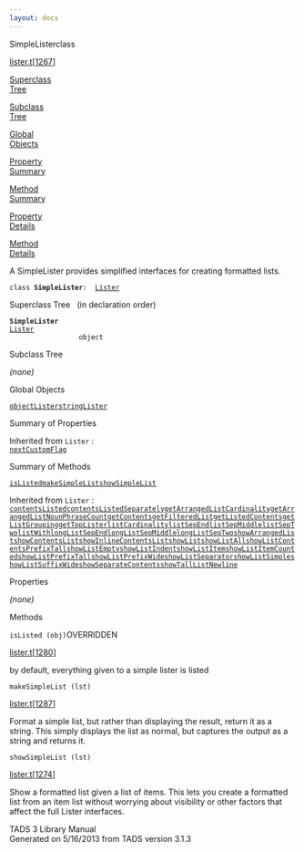 ```yaml
---
layout: docs
---
```

<span class="title">SimpleLister</span><span class="type">class</span>

[lister.t](../file/lister.t.html)\[[1267](../source/lister.t.html#1267)\]

[Superclass  
Tree](#_SuperClassTree_)

[Subclass  
Tree](#_SubClassTree_)

[Global  
Objects](#_ObjectSummary_)

[Property  
Summary](#_PropSummary_)

[Method  
Summary](#_MethodSummary_)

[Property  
Details](#_Properties_)

[Method  
Details](#_Methods_)

<div class="fdesc">

A SimpleLister provides simplified interfaces for creating formatted
lists.

`class `**`SimpleLister`**` :   `[`Lister`](../object/Lister.html)

</div>

<span id="_SuperClassTree_"></span>

<div class="mjhd">

<span class="hdln">Superclass Tree</span>   (in declaration order)

</div>

**`SimpleLister`**  
[`Lister`](../object/Lister.html)  
`                 object`  
<span id="_SubClassTree_"></span>

<div class="mjhd">

<span class="hdln">Subclass Tree</span>  

</div>

*(none)* <span id="_ObjectSummary_"></span>

<div class="mjhd">

<span class="hdln">Global Objects</span>  

</div>

[`objectLister`](../object/objectLister.html)[`stringLister`](../object/stringLister.html)
<span id="_PropSummary_"></span>

<div class="mjhd">

<span class="hdln">Summary of Properties</span>  

</div>



Inherited from `Lister` :  
[`nextCustomFlag`](../object/Lister.html#nextCustomFlag)

<span id="_MethodSummary_"></span>

<div class="mjhd">

<span class="hdln">Summary of Methods</span>  

</div>

[`isListed`](#isListed)[`makeSimpleList`](#makeSimpleList)[`showSimpleList`](#showSimpleList)

Inherited from `Lister` :  
[`contentsListed`](../object/Lister.html#contentsListed)[`contentsListedSeparately`](../object/Lister.html#contentsListedSeparately)[`getArrangedListCardinality`](../object/Lister.html#getArrangedListCardinality)[`getArrangedListNounPhraseCount`](../object/Lister.html#getArrangedListNounPhraseCount)[`getContents`](../object/Lister.html#getContents)[`getFilteredList`](../object/Lister.html#getFilteredList)[`getListedContents`](../object/Lister.html#getListedContents)[`getListGrouping`](../object/Lister.html#getListGrouping)[`getTopLister`](../object/Lister.html#getTopLister)[`listCardinality`](../object/Lister.html#listCardinality)[`listSepEnd`](../object/Lister.html#listSepEnd)[`listSepMiddle`](../object/Lister.html#listSepMiddle)[`listSepTwo`](../object/Lister.html#listSepTwo)[`listWith`](../object/Lister.html#listWith)[`longListSepEnd`](../object/Lister.html#longListSepEnd)[`longListSepMiddle`](../object/Lister.html#longListSepMiddle)[`longListSepTwo`](../object/Lister.html#longListSepTwo)[`showArrangedList`](../object/Lister.html#showArrangedList)[`showContentsList`](../object/Lister.html#showContentsList)[`showInlineContentsList`](../object/Lister.html#showInlineContentsList)[`showList`](../object/Lister.html#showList)[`showListAll`](../object/Lister.html#showListAll)[`showListContentsPrefixTall`](../object/Lister.html#showListContentsPrefixTall)[`showListEmpty`](../object/Lister.html#showListEmpty)[`showListIndent`](../object/Lister.html#showListIndent)[`showListItem`](../object/Lister.html#showListItem)[`showListItemCounted`](../object/Lister.html#showListItemCounted)[`showListPrefixTall`](../object/Lister.html#showListPrefixTall)[`showListPrefixWide`](../object/Lister.html#showListPrefixWide)[`showListSeparator`](../object/Lister.html#showListSeparator)[`showListSimple`](../object/Lister.html#showListSimple)[`showListSuffixWide`](../object/Lister.html#showListSuffixWide)[`showSeparateContents`](../object/Lister.html#showSeparateContents)[`showTallListNewline`](../object/Lister.html#showTallListNewline)

<span id="_Properties_"></span>

<div class="mjhd">

<span class="hdln">Properties</span>  

</div>

*(none)* <span id="_Methods_"></span>

<div class="mjhd">

<span class="hdln">Methods</span>  

</div>

<span id="isListed"></span>

`isListed (obj)`<span class="rem">OVERRIDDEN</span>

[lister.t](../file/lister.t.html)\[[1280](../source/lister.t.html#1280)\]

<div class="desc">

by default, everything given to a simple lister is listed

</div>

<span id="makeSimpleList"></span>

`makeSimpleList (lst)`

[lister.t](../file/lister.t.html)\[[1287](../source/lister.t.html#1287)\]

<div class="desc">

Format a simple list, but rather than displaying the result, return it
as a string. This simply displays the list as normal, but captures the
output as a string and returns it.

</div>

<span id="showSimpleList"></span>

`showSimpleList (lst)`

[lister.t](../file/lister.t.html)\[[1274](../source/lister.t.html#1274)\]

<div class="desc">

Show a formatted list given a list of items. This lets you create a
formatted list from an item list without worrying about visibility or
other factors that affect the full Lister interfaces.

</div>

<div class="ftr">

TADS 3 Library Manual  
Generated on 5/16/2013 from TADS version 3.1.3

</div>
